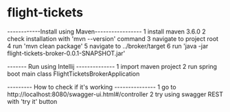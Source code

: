 # flight-tickets

------------Install using Maven-----------------
1 install maven 3.6.0
2 check installation with 'mvn --version' command
3 navigate to project root
4 run 'mvn clean package'
5 navigate to ../broker/target
6 run 'java -jar flight-tickets-broker-0.0.1-SNAPSHOT.jar'



------- Run using Intellij --------------
1 import maven project
2 run spring boot main class FlightTicketsBrokerApplication



--------- How to check if it's working ---------------
1 go to http://localhost:8080/swagger-ui.html#/controller
2 try using swagger REST with 'try it' button
